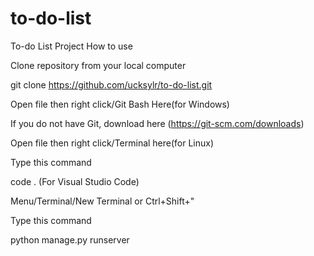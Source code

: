 # to-do-list
To-do List Project
How to use

Clone repository from your local computer

git clone https://github.com/ucksylr/to-do-list.git


Open file then right click/Git Bash Here(for Windows)

If you do not have Git, download here (https://git-scm.com/downloads)



Open file then right click/Terminal here(for Linux)


Type this command

code . (For Visual Studio Code)


Menu/Terminal/New Terminal or Ctrl+Shift+"


Type this command

python manage.py runserver

